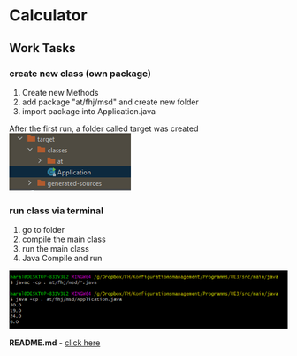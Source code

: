 # Calculator

## Work Tasks

### create new class (own package) 
1. Create new Methods
2. add package "at/fhj/msd" and create new folder
3. import package into Application.java

 After the first run, a folder called target was created      
  ![img.png](resources/images/newClass.png)

### run class via terminal

1. go to folder
2. compile the main class
3. run the main class
4. Java Compile and run      

  ![img_1.png](resources/images/terminalView.png)


**README.md** - [click here](./README.md)
